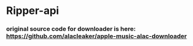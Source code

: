# Ripper-api
### original source code for downloader is here: https://github.com/alacleaker/apple-music-alac-downloader
